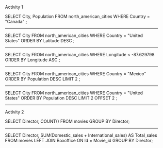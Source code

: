 Activity 1

SELECT City, Population 
FROM north_american_cities
WHERE Country = "Canada"
;

-----

SELECT City
FROM north_american_cities
WHERE Country = "United States"
ORDER BY Latitude DESC
;

-----

SELECT City
FROM north_american_cities
WHERE Longitude < -87.629798
ORDER BY Longitude ASC
;

-----

SELECT City
FROM north_american_cities
WHERE Country = "Mexico"
ORDER BY Population DESC
LIMIT 2
;

-----

SELECT City
FROM north_american_cities
WHERE Country = "United States"
ORDER BY Population DESC
LIMIT 2 OFFSET 2
;




---------------

Activity 2

SELECT Director, COUNT() FROM movies GROUP BY Director;

-----

SELECT Director, SUM(Domestic_sales + International_sales) AS Total_sales FROM movies 
LEFT JOIN Boxoffice
ON Id = Movie_id
GROUP BY Director;
